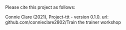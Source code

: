 Please cite this project as follows:

Connie Clare (2021),  Project-ttt - version 0.1.0. url: github.com/connieclare2802/Train the trainer workshop
